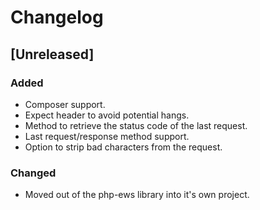 # Changelog

## [Unreleased]

### Added
- Composer support.
- Expect header to avoid potential hangs.
- Method to retrieve the status code of the last request.
- Last request/response method support.
- Option to strip bad characters from the request.

### Changed
- Moved out of the php-ews library into it's own project.
